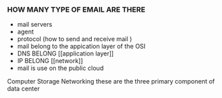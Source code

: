 ### HOW MANY TYPE OF EMAIL ARE THERE 
- mail servers 
- agent 
- protocol (how to send and receive mail )
 - mail belong to the appication layer of the OSI
 - DNS BELONG [[application layer]]
 - IP BELONG [[network]]
 - mail is use on the public cloud 


Computer 
Storage 
Networking 
these are the three primary component of data center 
